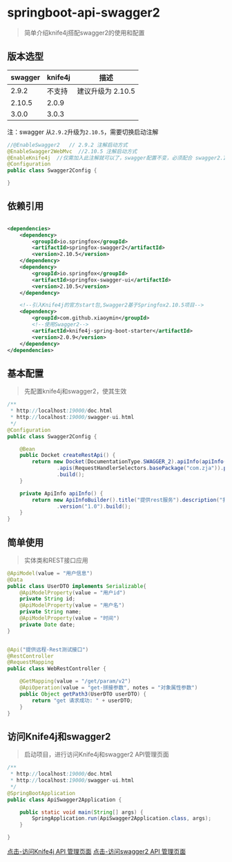 # springboot-api-swagger2

> 简单介绍knife4j搭配swagger2的使用和配置

## 版本选型

| swagger | knife4j | 描述           |
|---------|---------|--------------|
| 2.9.2   | 不支持     | 建议升级为 2.10.5 |
| 2.10.5  | 2.0.9   |              |
| 3.0.0   | 3.0.3   |              |

注：swagger 从`2.9.2`升级为`2.10.5`，需要切换启动注解

```java
//@EnableSwagger2	// 2.9.2 注解启动方式
@EnableSwagger2WebMvc  //2.10.5 注解启动方式
@EnableKnife4j  //仅需加入此注解就可以了，swagger配置不变，必须配合 swagger2.10.5
@Configuration
public class Swagger2Config {

}
```

## 依赖引用
```xml

<dependencies>
    <dependency>
        <groupId>io.springfox</groupId>
        <artifactId>springfox-swagger2</artifactId>
        <version>2.10.5</version>
    </dependency>
    <dependency>
        <groupId>io.springfox</groupId>
        <artifactId>springfox-swagger-ui</artifactId>
        <version>2.10.5</version>
    </dependency>

    <!--引入Knife4j的官方start包,Swagger2基于Springfox2.10.5项目-->
    <dependency>
        <groupId>com.github.xiaoymin</groupId>
        <!--使用Swagger2-->
        <artifactId>knife4j-spring-boot-starter</artifactId>
        <version>2.0.9</version>
    </dependency>
</dependencies>
```

## 基本配置

> 先配置knife4j和swagger2，使其生效

```java
/**
 * http://localhost:19000/doc.html
 * http://localhost:19000/swagger-ui.html
 */
@Configuration
public class Swagger2Config {

    @Bean
    public Docket createRestApi() {
        return new Docket(DocumentationType.SWAGGER_2).apiInfo(apiInfo()).select()
                .apis(RequestHandlerSelectors.basePackage("com.zja")).paths(PathSelectors.any())
                .build();
    }

    private ApiInfo apiInfo() {
        return new ApiInfoBuilder().title("提供rest服务").description("我是描述").contact(new Contact("联系人", "www.baidu.com", "123@qq.com"))
                .version("1.0").build();
    }
}
```

## 简单使用

> 实体类和REST接口应用

```java
@ApiModel(value = "用户信息")
@Data
public class UserDTO implements Serializable{
    @ApiModelProperty(value = "用户id")
    private String id;
    @ApiModelProperty(value = "用户名")
    private String name;
    @ApiModelProperty(value = "时间")
    private Date date;
}


@Api("提供远程-Rest测试接口")
@RestController
@RequestMapping
public class WebRestController {

    @GetMapping(value = "/get/param/v2")
    @ApiOperation(value = "get-拼接参数", notes = "对象属性参数")
    public Object getPath3(UserDTO userDTO) {
        return "get 请求成功: " + userDTO;
    }
}
```

## 访问Knife4j和swagger2

> 启动项目，进行访问Knife4j和swagger2 API管理页面

```java
/**
 * http://localhost:19000/doc.html
 * http://localhost:19000/swagger-ui.html
 */
@SpringBootApplication
public class ApiSwagger2Application {

    public static void main(String[] args) {
        SpringApplication.run(ApiSwagger2Application.class, args);
    }

}
```

[点击-访问Knife4j API 管理页面](http://localhost:19000/doc.html)
[点击-访问swagger2 API 管理页面](http://localhost:19000/swagger-ui.html)
